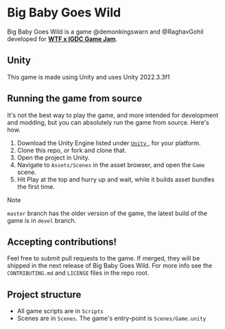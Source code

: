 # Big Baby Goes Wild

Big Baby Goes Wild is a game @demonkingswarn and @RaghavGohil developed for [**WTF x IGDC Game Jam**](https://lu.ma/pq0vla0p).

## Unity
This game is made using Unity and uses Unity 2022.3.3f1

## Running the game from source
It's not the best way to play the game, and more intended for development and modding, but you can absolutely run the game from source. Here's how.

1. Download the Unity Engine listed under [`Unity` ](#Unity), for your platform.
2. Clone this repo, or fork and clone that.
3. Open the project in Unity.
4. Navigate to `Assets/Scenes` in the asset browser, and open the `Game` scene.
5. Hit Play at the top and hurry up and wait, while it builds asset bundles the first time.

> [!NOTE]
> `master` branch has the older version of the game, the latest build of the game is in `devel` branch.

## Accepting contributions!

Feel free to submit pull requests to the game. If merged, they will be shipped in the next release of Big Baby Goes Wild. For more info see the `CONTRIBUTING.md` and `LICENSE` files in the repo root.

## Project structure
- All game scripts are in `Scripts`
- Scenes are in `Scenes`. The game's entry-point is `Scenes/Game.unity`
